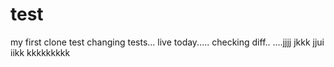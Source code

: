 # test
my first clone test
changing tests...
live today.....
checking diff..
....jjjj
jkkk
jjui
iikk
kkkkkkkkk
